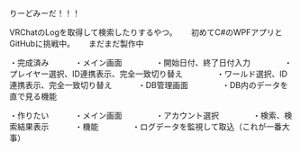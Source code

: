 りーどみーだ！！！

VRChatのLogを取得して検索したりするやつ。　　
初めてC#のWPFアプリとGitHubに挑戦中。　　
まだまだ製作中　　

・完成済み　　
　・メイン画面　　
　　・開始日付、終了日付入力　　
　　・プレイヤー選択、ID連携表示、完全一致切り替え　　
　　・ワールド選択、ID連携表示、完全一致切り替え　　
　・DB管理画面　　
　　・DB内のデータを直で見る機能　　

・作りたい　　
　・メイン画面　　
　　・アカウント選択　　
　　・検索、検索結果表示　　
　・機能　　
　　・ログデータを監視して取込（これが一番大事）　　